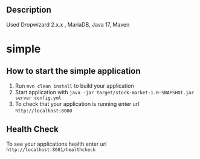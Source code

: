 Description
---
Used Dropwizard 2.x.x , MariaDB, Java 17, Maven

# simple

How to start the simple application
---

1. Run `mvn clean install` to build your application
1. Start application with `java -jar target/stock-market-1.0-SNAPSHOT.jar server config.yml`
1. To check that your application is running enter url `http://localhost:8080`

Health Check
---

To see your applications health enter url `http://localhost:8081/healthcheck`
